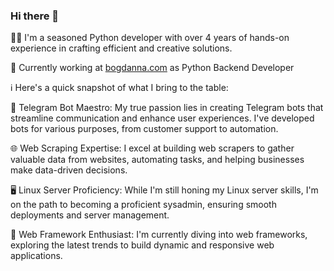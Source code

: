 ### Hi there 👋

👨‍💻 I'm a seasoned Python developer with over 4 years of hands-on experience in crafting efficient and creative solutions. 

💼 Currently working at [bogdanna.com](https://bogdanna.com) as Python Backend Developer

ℹ️ Here's a quick snapshot of what I bring to the table:

🤖 Telegram Bot Maestro: My true passion lies in creating Telegram bots that streamline communication and enhance user experiences. I've developed bots for various purposes, from customer support to automation.

🌐 Web Scraping Expertise: I excel at building web scrapers to gather valuable data from websites, automating tasks, and helping businesses make data-driven decisions.

🖥️ Linux Server Proficiency: While I'm still honing my Linux server skills, I'm on the path to becoming a proficient sysadmin, ensuring smooth deployments and server management.

🌟 Web Framework Enthusiast: I'm currently diving into web frameworks, exploring the latest trends to build dynamic and responsive web applications.

<!--
💬 If you're seeking a Python developer who can tackle web scraping, Linux server tasks, and Telegram bot development, let's chat! I'm eager to bring my expertise to your project.
-->
